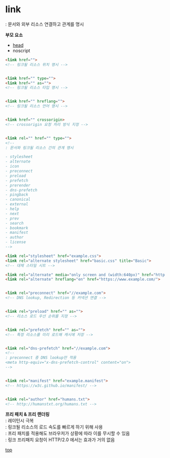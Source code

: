 # link
: 문서와 외부 리소스 연결하고 관계를 명시      


**부모 요소**  
- [head](./head.md)
- noscript


```html
<link href="">
<!-- 링크될 리소스 위치 명시 -->


<link href="" type="">
<link href="" as="">
<!-- 링크될 리소스 타입 명시 -->


<link href="" hreflang="">
<!-- 링크될 리소스 언어 명시 -->


<link href="" crossorigin>
<!-- crossorigin 요청 처리 방식 지정 -->


<link rel="" href="" type="">
<!--
: 문서와 링크될 리소스 간의 관계 명시

- stylesheet
- alternate
- icon
- preconnect
- preload
- prefetch
- prerender
- dns-prefetch
- pingback
- canonical
- external
- help
- next
- prev
- search
- bookmark
- manifest
- author
- license
-->

<link rel="stylesheet" href="example.css">
<link rel="alternate stylesheet" href="basic.css" title="Basic">
<!-- 대체 스타일 시트 -->

<link rel="alternate" media="only screen and (width:640px)" href="http://m.example.com/">
<link rel="alternate" hreflang="en" href="https://www.example.com/">


<link rel="preconnect" href="//example.com">
<!-- DNS lookup, Redirection 등 커넥션 연결 -->


<link rel="preload" href="" as="">
<!-- 리소스 로드 우선 순위를 지정 -->


<link rel="prefetch" href="" as="">
<!-- 특정 리소스를 미리 로드해 캐시에 저장 -->


<link rel="dns-prefetch" href="//example.com">
<!--
: preconnect 중 DNS lookup만 적용
<meta http-equiv="x-dns-prefetch-control" content="on">
-->


<link rel="manifest" href="example.manifest">
<!-- https://w3c.github.io/manifest/ -->


<link rel="author" href="humans.txt">
<!-- http://humanstxt.org/humans.txt -->
```


**프리 패치 & 프리 랜더링**   
: 레이턴시 극복  
: 링크될 리소스의 로드 속도를 빠르게 하기 위해 사용      
: 프리 패치를 적용해도 브라우저가 상황에 따라 이를 무시할 수 있음  
: 링크 프리패치 요청이 HTTP/2.0 에서는 효과가 거의 없음



[top](#)
